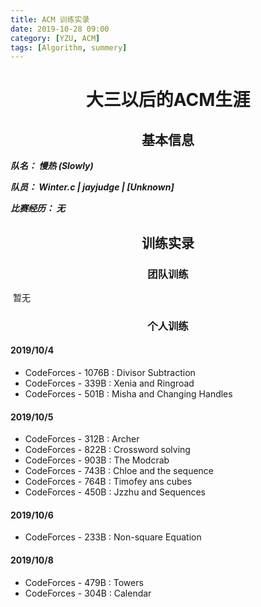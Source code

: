 ```yaml
---
title: ACM 训练实录
date: 2019-10-28 09:00
category: [YZU, ACM]
tags: [Algorithm, summery]
---
```


# <center>大三以后的ACM生涯</center>

## <center>基本信息</center>

***队名： 慢热 (Slowly)***

***队员： Winter.c  \|   jayjudge  \|   [Unknown]***

***比赛经历： 无***



## <center>训练实录</center>

### <center>团队训练</center>

​	暂无

### <center>个人训练</center>

#### 2019/10/4

* CodeForces - 1076B : Divisor Subtraction
* CodeForces - 339B : Xenia and Ringroad
* CodeForces - 501B : Misha and Changing Handles

#### 2019/10/5

* CodeForces - 312B : Archer
* CodeForces - 822B : Crossword solving
* CodeForces - 903B : The Modcrab
* CodeForces - 743B : Chloe and the sequence
* CodeForces - 764B : Timofey ans cubes
* CodeForces - 450B : Jzzhu and Sequences

#### 2019/10/6
* CodeForces - 233B : Non-square Equation

#### 2019/10/8
* CodeForces - 479B : Towers
* CodeForces - 304B : Calendar